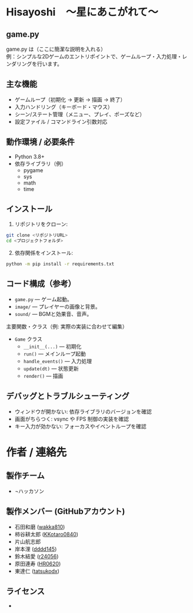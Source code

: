 # Hisayoshi　～星にあこがれて～

## game.py
game.py は（ここに簡潔な説明を入れる）  
例：シンプルな2Dゲームのエントリポイントで、ゲームループ・入力処理・レンダリングを行います。


## 主な機能
- ゲームループ（初期化 → 更新 → 描画 → 終了）
- 入力ハンドリング（キーボード・マウス）
- シーン/ステート管理（メニュー、プレイ、ポーズなど）
- 設定ファイル / コマンドライン引数対応

## 動作環境 / 必要条件
- Python 3.8+
- 依存ライブラリ（例）
    - pygame
    - sys
    - math
    - time

## インストール
1. リポジトリをクローン:
```bash
git clone <リポジトリURL>
cd <プロジェクトフォルダ>
```
2. 依存関係をインストール:
```bash
python -m pip install -r requirements.txt
```

## コード構成（参考）
- `game.py` — ゲーム起動。
- `image/` — プレイヤーの画像と背景。
- `sound/` — BGMと効果音、音声。

主要関数・クラス（例: 実際の実装に合わせて編集）
- `Game` クラス
    - `__init__(...)` — 初期化
    - `run()` — メインループ起動
    - `handle_events()` — 入力処理
    - `update(dt)` — 状態更新
    - `render()` — 描画

## デバッグとトラブルシューティング
- ウィンドウが開かない: 依存ライブラリのバージョンを確認
- 画面がちらつく: vsync や FPS 制御の実装を確認
- キー入力が効かない: フォーカスやイベントループを確認

# 作者 / 連絡先
## 製作チーム
- ¬ハッカソン

## 製作メンバー (GitHubアカウント)
- 石田和磨 ([wakka810](https://github.com/wakka810))
- 柿谷耕太郎 ([KKotaro0840](https://github.com/KKotaro0840))
- 片山航志郎
- 岸本浬 ([dddd145](https://github.com/dddd145))
- 鈴木結愛 ([r24056](https://github.com/r24056))
- 原田連寿 ([HR0620](https://github.com/HR0620))
- 東達仁 ([tatsukodx](https://github.com/tatsukodx))

## ライセンス
- 

